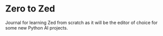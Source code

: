 # Zero to Zed

Journal for learning Zed from scratch as it will be the editor of choice for some new Python AI projects.
